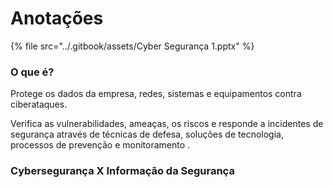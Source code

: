 # Anotações

{% file src="../.gitbook/assets/Cyber Segurança 1.pptx" %}



### O que é?

Protege os dados da empresa, redes, sistemas e equipamentos contra ciberataques.

Verifica as vulnerabilidades, ameaças, os riscos e responde a incidentes de segurança  através de técnicas de defesa, soluções de tecnologia, processos de prevenção e monitoramento .



### Cybersegurança X Informação da Segurança

